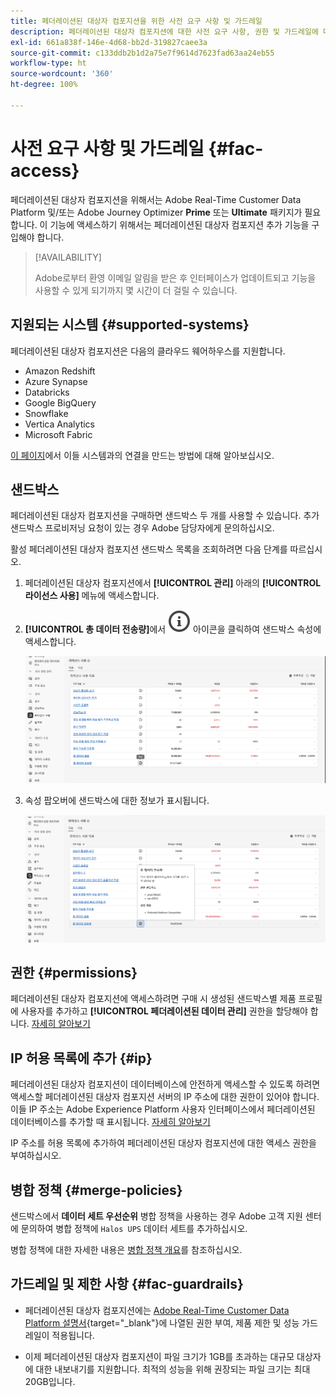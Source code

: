 ```yaml
---
title: 페더레이션된 대상자 컴포지션을 위한 사전 요구 사항 및 가드레일
description: 페더레이션된 대상자 컴포지션에 대한 사전 요구 사항, 권한 및 가드레일에 대해 알아보기
exl-id: 661a838f-146e-4d68-bb2d-319827caee3a
source-git-commit: c133ddb2b1d2a75e7f9614d7623fad63aa24eb55
workflow-type: ht
source-wordcount: '360'
ht-degree: 100%

---
```


# 사전 요구 사항 및 가드레일 {#fac-access}

페더레이션된 대상자 컴포지션을 위해서는 Adobe Real-Time Customer Data Platform 및/또는 Adobe Journey Optimizer **Prime** 또는 **Ultimate** 패키지가 필요합니다. 이 기능에 액세스하기 위해서는 페더레이션된 대상자 컴포지션 추가 기능을 구입해야 합니다.

>[!AVAILABILITY]
>
>Adobe로부터 환영 이메일 알림을 받은 후 인터페이스가 업데이트되고 기능을 사용할 수 있게 되기까지 몇 시간이 더 걸릴 수 있습니다.

## 지원되는 시스템 {#supported-systems}

페더레이션된 대상자 컴포지션은 다음의 클라우드 웨어하우스를 지원합니다.

* Amazon Redshift
* Azure Synapse
* Databricks
* Google BigQuery
* Snowflake
* Vertica Analytics
* Microsoft Fabric

[이 페이지](../connections/home.md)에서 이들 시스템과의 연결을 만드는 방법에 대해 알아보십시오.

## 샌드박스

페더레이션된 대상자 컴포지션을 구매하면 샌드박스 두 개를 사용할 수 있습니다. 추가 샌드박스 프로비저닝 요청이 있는 경우 Adobe 담당자에게 문의하십시오.

활성 페더레이션된 대상자 컴포지션 샌드박스 목록을 조회하려면 다음 단계를 따르십시오.

1. 페더레이션된 대상자 컴포지션에서 **[!UICONTROL 관리]** 아래의 **[!UICONTROL 라이선스 사용]** 메뉴에 액세스합니다.

1. **[!UICONTROL 총 데이터 전송량]**&#x200B;에서 ![](assets/do-not-localize/Smock_InfoOutline_18_N.svg) 아이콘을 클릭하여 샌드박스 속성에 액세스합니다.

   ![](assets/sandbox_1.png)

1. 속성 팝오버에 샌드박스에 대한 정보가 표시됩니다.

   ![](assets/sandbox_2.png)

## 권한 {#permissions}

페더레이션된 대상자 컴포지션에 액세스하려면 구매 시 생성된 샌드박스별 제품 프로필에 사용자를 추가하고 **[!UICONTROL 페더레이션된 데이터 관리]** 권한을 할당해야 합니다. [자세히 알아보기](/help/governance-privacy-security/access-control.md)

## IP 허용 목록에 추가 {#ip}

페더레이션된 대상자 컴포지션이 데이터베이스에 안전하게 액세스할 수 있도록 하려면 액세스할 페더레이션된 대상자 컴포지션 서버의 IP 주소에 대한 권한이 있어야 합니다. 이들 IP 주소는 Adobe Experience Platform 사용자 인터페이스에서 페더레이션된 데이터베이스를 추가할 때 표시됩니다. [자세히 알아보기](../connections/home.md)

IP 주소를 허용 목록에 추가하여 페더레이션된 대상자 컴포지션에 대한 액세스 권한을 부여하십시오.

## 병합 정책 {#merge-policies}

샌드박스에서 **데이터 세트 우선순위** 병합 정책을 사용하는 경우 Adobe 고객 지원 센터에 문의하여 병합 정책에 `Halos UPS` 데이터 세트를 추가하십시오.

병합 정책에 대한 자세한 내용은 [병합 정책 개요](https://experienceleague.adobe.com/ko/docs/experience-platform/profile/merge-policies/overview)를 참조하십시오.

## 가드레일 및 제한 사항 {#fac-guardrails}

* 페더레이션된 대상자 컴포지션에는 [Adobe Real-Time Customer Data Platform 설명서](https://experienceleague.adobe.com/ko/docs/experience-platform/profile/guardrails){target="_blank"}에 나열된 권한 부여, 제품 제한 및 성능 가드레일이 적용됩니다.

* 이제 페더레이션된 대상자 컴포지션이 파일 크기가 1GB를 초과하는 대규모 대상자에 대한 내보내기를 지원합니다. 최적의 성능을 위해 권장되는 파일 크기는 최대 20GB입니다.
